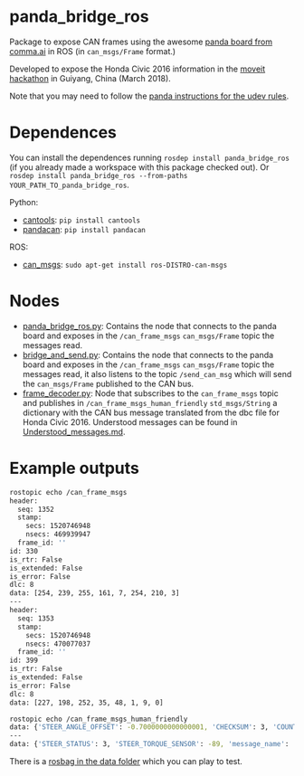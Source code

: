 # panda_bridge_ros

Package to expose CAN frames using the awesome [panda board from comma.ai](https://github.com/commaai/panda) in ROS (in `can_msgs/Frame` format.)

Developed to expose the Honda Civic 2016 information in the [moveit hackathon](https://www.pixmoving.com/move-it) in Guiyang, China (March 2018).

Note that you may need to follow the [panda instructions for the udev rules](https://community.comma.ai/wiki/index.php/Panda).

# Dependences

You can install the dependences running `rosdep install panda_bridge_ros` (if you already made a workspace with this package checked out). Or `rosdep install panda_bridge_ros --from-paths YOUR_PATH_TO_panda_bridge_ros`.

Python:

* [cantools](https://pypi.python.org/pypi/cantools/5.2.0): `pip install cantools`
* [pandacan](https://github.com/commaai/panda): `pip install pandacan`

ROS:
* [can_msgs](http://wiki.ros.org/can_msgs): `sudo apt-get install ros-DISTRO-can-msgs`


# Nodes

* [panda_bridge_ros.py](scripts/panda_bridge_ros.py): Contains the node that connects to the panda board and exposes in the `/can_frame_msgs` `can_msgs/Frame` topic the messages read.
* [bridge_and_send.py](scripts/bridge_and_send.py): Contains the node that connects to the panda board and exposes in the `/can_frame_msgs` `can_msgs/Frame` topic the messages read, it also listens to the topic `/send_can_msg` which will send the `can_msgs/Frame` published to the CAN bus.
* [frame_decoder.py](scripts/frame_decoder.py): Node that subscribes to the `can_frame_msgs` topic and publishes in `/can_frame_msgs_human_friendly` `std_msgs/String` a dictionary with the CAN bus message translated from the dbc file for Honda Civic 2016. Understood messages can be found in [Understood_messages.md](Understood_messages.md).


# Example outputs

```bash
rostopic echo /can_frame_msgs
header: 
  seq: 1352
  stamp: 
    secs: 1520746948
    nsecs: 469939947
  frame_id: ''
id: 330
is_rtr: False
is_extended: False
is_error: False
dlc: 8
data: [254, 239, 255, 161, 7, 254, 210, 3]
---
header: 
  seq: 1353
  stamp: 
    secs: 1520746948
    nsecs: 470077037
  frame_id: ''
id: 399
is_rtr: False
is_extended: False
is_error: False
dlc: 8
data: [227, 198, 252, 35, 48, 1, 9, 0]
```


```bash
rostopic echo /can_frame_msgs_human_friendly
data: {'STEER_ANGLE_OFFSET': -0.7000000000000001, 'CHECKSUM': 3, 'COUNTER': 3, 'STEER_ANGLE_RATE': 0, 'frame_id': 330, 'STEER_WHEEL_ANGLE': 25.6, 'raw_msg': '\xff\x00\x00\x00\x07\xff\x003', 'STEER_ANGLE': 25.6, 'message_name': 'STEERING_SENSORS'}
---
data: {'STEER_STATUS': 3, 'STEER_TORQUE_SENSOR': -89, 'message_name': 'STEER_STATUS', 'CHECKSUM': 10, 'STEER_CONTROL_ACTIVE': 0, 'COUNTER': 3, 'frame_id': 399, 'raw_msg': '\xff\xa7\x00\x000\x01:\x00', 'STEER_TORQUE_MOTOR': 0}
```

There is a [rosbag in the data folder](data/example_msgs_2018-03-11-16-42-27.bag) which you can play to test.
